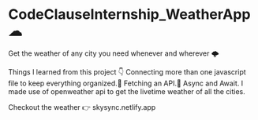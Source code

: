 # CodeClauseInternship_WeatherApp ☁
Get the weather of any city you need whenever and wherever 🌩

Things I learned from this project 👇
Connecting more than one javascript file to keep everything organized.💨
Fetching an API.📂
Async and Await.
I made use of openweather api to get the livetime weather of all the cities.

Checkout the weather 👉 skysync.netlify.app


